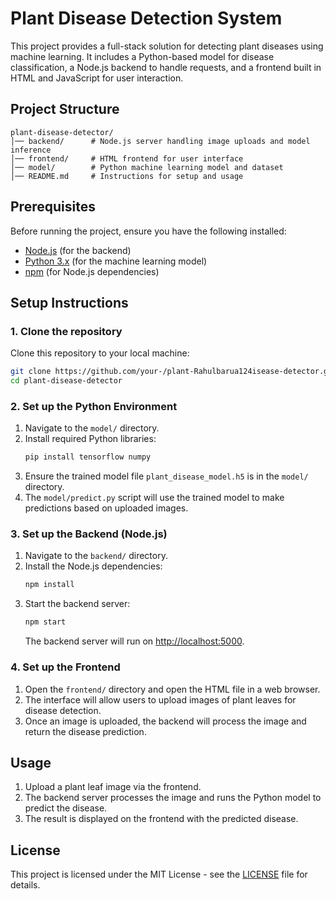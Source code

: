 # Plant Disease Detection System

This project provides a full-stack solution for detecting plant diseases using machine learning. It includes a Python-based model for disease classification, a Node.js backend to handle requests, and a frontend built in HTML and JavaScript for user interaction.

## Project Structure
```
plant-disease-detector/
│── backend/      # Node.js server handling image uploads and model inference
│── frontend/     # HTML frontend for user interface
│── model/        # Python machine learning model and dataset
│── README.md     # Instructions for setup and usage
```

## Prerequisites
Before running the project, ensure you have the following installed:
- [Node.js](https://nodejs.org/en/) (for the backend)
- [Python 3.x](https://www.python.org/downloads/) (for the machine learning model)
- [npm](https://www.npmjs.com/) (for Node.js dependencies)

## Setup Instructions

### 1. Clone the repository
Clone this repository to your local machine:
```bash
git clone https://github.com/your-/plant-Rahulbarua124isease-detector.git
cd plant-disease-detector
```

### 2. Set up the Python Environment
1. Navigate to the `model/` directory.
2. Install required Python libraries:
    ```bash
    pip install tensorflow numpy
    ```
3. Ensure the trained model file `plant_disease_model.h5` is in the `model/` directory.
4. The `model/predict.py` script will use the trained model to make predictions based on uploaded images.

### 3. Set up the Backend (Node.js)
1. Navigate to the `backend/` directory.
2. Install the Node.js dependencies:
    ```bash
    npm install
    ```
3. Start the backend server:
    ```bash
    npm start
    ```
    The backend server will run on [http://localhost:5000](http://localhost:5000).

### 4. Set up the Frontend
1. Open the `frontend/` directory and open the HTML file in a web browser.
2. The interface will allow users to upload images of plant leaves for disease detection.
3. Once an image is uploaded, the backend will process the image and return the disease prediction.

## Usage
1. Upload a plant leaf image via the frontend.
2. The backend server processes the image and runs the Python model to predict the disease.
3. The result is displayed on the frontend with the predicted disease.

## License
This project is licensed under the MIT License - see the [LICENSE](LICENSE) file for details.
